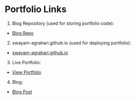 # Portfolio Links

1. Blog Repository (used for storing portfolio code):
  - [Blog Repo](https://github.com/sathvik9105/blogs)

  2.  swayam-agrahari.github.io (used for deploying portfolio):
  - [swayam-agrahari.github.io](https://github.com/sathvik9105/sathvik9105.github.io)

3. Live Portfolio:
  - [View Portfolio](https://sathvik9105.github.io/)

 4. Blog:
  - [Blog Post](https://sathvik9105.github.io/blogs/markdown-syntax/)
